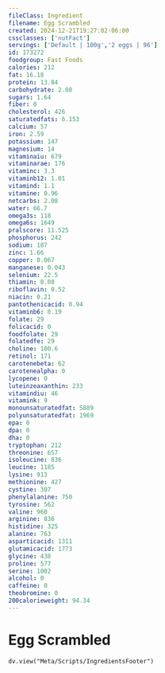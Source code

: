 ```yaml
---
fileClass: Ingredient
filename: Egg Scrambled
created: 2024-12-21T19:27:02-06:00
cssclasses: ['nutFact']
servings: ['Default | 100g','2 eggs | 96']
id: 173272
foodgroup: Fast Foods
calories: 212
fat: 16.18
protein: 13.84
carbohydrate: 2.08
sugars: 1.64
fiber: 0
cholesterol: 426
saturatedfats: 6.153
calcium: 57
iron: 2.59
potassium: 147
magnesium: 14
vitaminaiu: 679
vitaminarae: 176
vitaminc: 3.3
vitaminb12: 1.01
vitamind: 1.1
vitamine: 0.96
netcarbs: 2.08
water: 66.7
omega3s: 118
omega6s: 1649
pralscore: 11.525
phosphorus: 242
sodium: 187
zinc: 1.66
copper: 0.067
manganese: 0.043
selenium: 22.5
thiamin: 0.08
riboflavin: 0.52
niacin: 0.21
pantothenicacid: 0.94
vitaminb6: 0.19
folate: 29
folicacid: 0
foodfolate: 29
folatedfe: 29
choline: 180.6
retinol: 171
carotenebeta: 62
carotenealpha: 0
lycopene: 0
luteinzeaxanthin: 233
vitamindiu: 46
vitamink: 9
monounsaturatedfat: 5889
polyunsaturatedfat: 1969
epa: 0
dpa: 0
dha: 0
tryptophan: 212
threonine: 657
isoleucine: 836
leucine: 1185
lysine: 913
methionine: 427
cystine: 307
phenylalanine: 750
tyrosine: 562
valine: 960
arginine: 836
histidine: 325
alanine: 763
asparticacid: 1311
glutamicacid: 1773
glycine: 438
proline: 577
serine: 1002
alcohol: 0
caffeine: 0
theobromine: 0
200calorieweight: 94.34
---
```


# Egg Scrambled

```dataviewjs
dv.view("Meta/Scripts/IngredientsFooter")
```